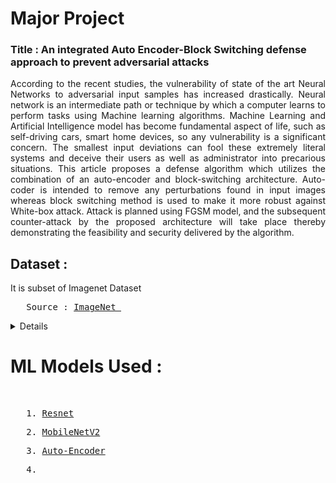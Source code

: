 # Major Project

<h3> Title : An integrated Auto Encoder-Block Switching defense approach to prevent adversarial attacks </h3>
<p align="justify"> According to the recent studies, the vulnerability of state of the art Neural Networks to adversarial input samples has increased drastically. Neural network is an intermediate path or technique by which a computer learns to perform tasks using Machine learning algorithms. Machine Learning and Artificial Intelligence model has become fundamental aspect of life, such as self-driving cars, smart home devices, so any vulnerability is a significant concern. The smallest input deviations can fool these extremely literal systems and deceive their users as well as administrator into precarious situations. This article proposes a defense algorithm which utilizes the combination of an auto-encoder and block-switching architecture. Auto-coder is intended to remove any perturbations found in input images whereas block switching method is used to make it more robust against White-box attack. Attack is planned using FGSM model, and the subsequent counter-attack by the proposed architecture will take place thereby demonstrating the feasibility and security delivered by the algorithm.</p>

<h2> Dataset :</h2> It is subset of Imagenet Dataset<br>
<pre>   Source : <a href="https://imagenet.stanford.edu/" >ImageNet </a></pre>
<details>
  <img src="Dataset/1.jpg" name="1.jpg">
  <img src="Dataset/45.jpg" name="45.jpg">
  <img src="Dataset/53.jpg" name="53.jpg">
<img src="Dataset/10.jpg" name="10.jpg">
</details>

# ML Models Used :
<br>
<pre>   1. <a href="https://www.tensorflow.org/api_docs/python/tf/keras/applications/resnet">Resnet</a>
<pre>   2. <a href="https://www.tensorflow.org/api_docs/python/tf/keras/applications/MobileNetV2">MobileNetV2</a>
<pre>   3. <a href="https://blog.keras.io/building-autoencoders-in-keras.html">Auto-Encoder</a>
<pre>   4. <a href="https://www.tensorflow.org/api_docs/python/tf/keras/applications/DenseNet121>DenseNet</a></pre>

